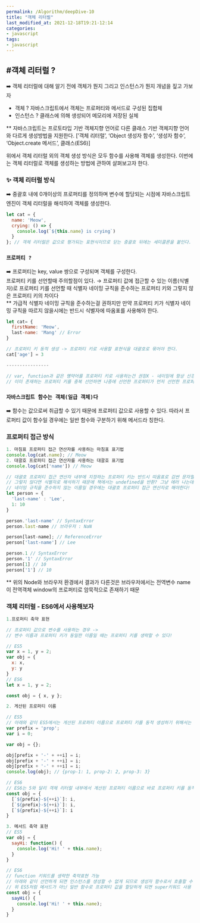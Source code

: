 ```yaml
---
permalink: /Algorithm/deepDive-10
title: "객체 리터럴"
last_modified_at: 2021-12-18T19:21-12:14
categories:
- javascript
tags:
- javascript
---
```


## #객체 리터럴 ?
➡️ 객체 리터럴에 대해 알기 전에 객체가 뭔지 그리고 인스턴스가 뭔지 개념을 짚고 가보자

- 객체 ? 자바스크립트에서 객체는 프로퍼티와 메서드로 구성된 집합체
- 인스턴스 ? 클래스에 의해 생성되어 메모리에 저장된 실체

** 자바스크립트는 프로토타입 기반 객체지향 언어로 다른 클래스 기반 객체지향 언어와 다르게 생성방법을 지원한다.
[’객체 리터럴’, ‘Object 생성자 함수’, ‘생성자 함수’, ‘Object.create 메서드’, 클래스(ES6)]

위에서 객체 리터럴 외의 객체 생성 방식은 모두 함수를 사용해 객체를 생성한다.
이번에는 객체 리터럴로 객체를 생성하는 방법에 관하여 살펴보고자 한다.

### ✨ 객체 리터럴 방식

➡️ 중괄호 내에 0개이상의 프로퍼티를 정의하며 변수에 할당되는 시점에 자바스크립트 엔진이 객체 리터럴을 해석하여 객체를 생성한다.

```javascript
let cat = {
  name: 'Meow',
  crying: () => {
    console.log(`${this.name} is crying`)
  }
}; // 객체 리터럴은 값으로 평가되는 표현식이므로 닫는 중괄호 뒤에는 세미콜론을 붙인다.
```

### `프로퍼티 ?`

➡️ 프로퍼티는 key, value 쌍으로 구성되며 객체를 구성한다.  
프로퍼티 키를 선언할때 주의할점이 있다. → 프로퍼티 값에 접근할 수 있는 이름(식별자)로 프로퍼티 키를 선언할 때 식별자 네이밍 규칙을 준수하는 프로퍼티 키와 그렇지 않은 프로퍼티 키의 차이다  
** 가급적 식별자 네이밍 규칙을 준수하는걸 권하지만 만약 프로퍼티 키가 식별자 네이밍 규칙을 따르지 않을시에는 반드시 식별자에 따옴표를 사용해야 한다.

```javascript
let cat= {
  firstName: 'Meow',
  last-name: 'Mang' // Error 
}

// 프로퍼티 키 동적 생성 -> 프로퍼티 키로 사용할 표현식을 대괄호로 묶어야 한다.
cat['age'] = 3

----------------

// var, function과 같은 옝약어를 프로퍼티 키로 사용하는건 권장X - 네이밍에 항상 신경쓰자
// 이미 존재하는 프로퍼티 키를 중복 선언하면 나중에 선언한 프로퍼티가 먼저 선언한 프로퍼티를 덮어쓴다.
```

### `자바스크립트 함수는 객체(일급 객체)다`

➡️ 함수는 값으로써 취급할 수 있기 때문에 프로퍼티 값으로 사용할 수 있다. 따라서 프로퍼티 값이 함수일 경우에는 일반 함수와 구분하기 위해 메서드라 칭한다.

### 프로퍼티 접근 방식
```javascript
1. 마침표 프로퍼티 접근 연산자를 사용하는 마침표 표기법
console.log(cat.name); // Meow
2. 대괄호 프로퍼티 접근 연산자를 사용하는 대괄호 표기법
console.log(cat['name']) // Meow 

// 대괄호 프로퍼티 접근 연산자 내부에 지정하는 프로퍼티 키는 반드시 따옴표로 감싼 문자열이어야 한다. (프로퍼티 키가 숫자면 따옴표 생략가능)
// 그렇지 않다면 식별자로 해석하기 때문에 책에서는 undefined을 반환? 그냥 에러 나는데..?
// 네이밍 규칙을 준수하지 않는 이름일 경우에는 대괄호 프로퍼티 접근 연산자로 해야한다!
let person = {
  'last-name' : 'Lee',
  1: 10
}

person.'last-name' // SyntaxError
person.last-name // 브라우저 : NaN

person[last-name]; // ReferenceError
person['last-name'] // Lee

person.1 // SyntaxError
person.'1' // SyntaxError
person[1] // 10
person['1'] // 10
```

** 위의 Node와 브라우저 환경에서 결과가 다른것은 브라우저에서는 전역변수 name이 전역객체 window의 프로퍼티로 암묵적으로 존재하기 때문

### 객체 리터럴 - ES6에서 사용해보자

```javascript
1.프로퍼티 축약 표현

// 프로퍼티 값으로 변수를 사용하는 경우 -> 
// 변수 이름과 프로퍼티 키가 동일한 이름일 때는 프로퍼티 키를 생략할 수 있다!

// ES5
var x = 1, y = 2;
var obj = {
  x: x,
  y: y
}
// ES6
let x = 1, y = 2;

const obj = { x, y };

2. 게산된 프로퍼티 이름

// ES5
// 아래와 같이 ES5에서는 게산된 프로퍼티 이름으로 프로퍼티 키를 동적 생성하기 위해서는 객체 리터럴 외부에서 대괄호 표기법을 사용해야함
var prefix = 'prop';
var i = 0;

var obj = {};

obj[prefix + '-' + ++i] = i;
obj[prefix + '-' + ++i] = i;
obj[prefix + '-' + ++i] = i;
console.log(obj); // {prop-1: 1, prop-2: 2, prop-3: 3}

// ES6
// ES6는 5와 달리 객체 리터럴 내부에서 계산된 프로퍼티 이름으로 바로 프로퍼티 키를 동적 생성 할 수 있다.
const obj = {
  [`${prefix}-${++i}`]: i,
  [`${prefix}-${++i}`]: i,
  [`${prefix}-${++i}`]: i
}

3. 메서드 축약 표현
// ES5
var obj = {
  sayHi: function() {
    console.log('Hi! ' + this.name);
  }
}

// ES6
// function 키워드를 생략한 축약표현 가능
// 아래와 같이 선언하게 되면 인스턴스를 생성할 수 없게 되므로 생성자 함수로서 호출할 수 없다.
// 위 ES5처럼 메서드가 아닌 일반 함수로 프로퍼티 값을 할당하게 되면 super키워드 사용 불가
const obj = {
  sayHi() {
    console.log('Hi! ' + this.name);
  }
}
```